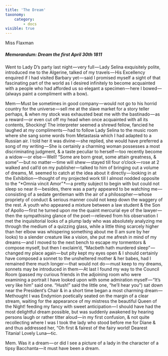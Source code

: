 ```yaml
---
title: 'The Dream'
taxonomy:
    category:
        - docs
visible: true
---
```


<div class="author">Miss Flaxman</div>

##### Memorandum: Dream the first April 30th 1811

Went to Lady D’s party last night — very full — Lady Selina exquisitely polite, introduced me to the Algerine, talked of my travels — His Excellency enquired if I had visited Barbary yet — said I promised myself a sight of that fascinating part of the world as I desired infinitely to become acquainted with a people who had afforded us so elegant a specimen — here I bowed — (always paint a compliment with a bow). 

Mem — Must be sometimes in good company — would not go to his horrid country for the universe — sell me at the slave market for a story teller perhaps, & when my stock was exhausted beat me with the bastinado — as a reward — or even cut off my head when once acquainted with all its contents, Shocking! The interpreter seemed a shrewd fellow, fancied he laughed at my compliments — had to follow Lady Selina to the music room where she sang some words from Metastasia which I had adapted to a Russian air. I told her it was divine — she replied, she would have preferred a song of my writing — She is certainly a charming woman possesses a most discriminating judgment, & a taste peculiar to herself — too recently become a widow — or else — Well! “Some are born great, some attain greatness, & some” — but no matter — time will shew — stayed till four o’clock — rose at 2 walked and call’d on my publisher — talked to him of bringing out a volume of dreams, M. seemed to catch at the idea about it directly — looking in at the Exhibition — thought of my projected work till I almost nodded opposite to the “*Omnia vincit Amor” *— a pretty subject to begin with but could not sleep so near it — besides, there was a party appeared to be watching me — consisting of a sedate gentleman with the air of a philosopher — whose propriety of conduct & serious manner could not keep down the waggery of the rest. A youth who appeared a mixture between a law student & the Son of Apollo — first he turned upon me the quaint mercurial eye of the lawyer — then the sympathising glance of the poet — relieved from his observation I met the inquisitorial looks of a plump lady who was absolutely analyzing me through the medium of a quizzing glass, while a little thing scarcely higher than her elbow was whispering something about me (I am sure by her looks) to a slender creature like a vision, she put me afresh in mind of my dreams — and I moved to the next bench to escape my tormentors & compose myself, but then I exclaim’d, “Macbeth hath murdered sleep” — changed my place again — but pity kept my eyes open & I should certainly have composed a sonnet to the unsheltered mother & her babes, had I remained there much longer — that would not do — must keep to my dreams, sonnets may be introduced in them — At last I found my way to the Council Room (passed my curious friends in the adjoining room who were examining a portrait I have looked upon with some admiration myself — “It’s very like him” said one. “Hush!” said the little one, “he’ll hear you”) sat down near the President’s Chair & in a short time began a most charming dream — Methought I was Endymion poetically seated on the margin of a clear stream, waiting for the appearance of my mistress the beautiful Queen of the Night! feeding my fancy with sweet anticipation — I should have had the most delightful dream possible, but was suddenly awakened by hearing persons laugh or rather titter aloud — in my first confusion, & not quite recollecting where I was I took the lady who stood before me for Diane & and thus addressed her, “Oh first & fairest of the fairy world! Dearest Titania! Lovely Luna—tic.

Mem. Was it a dream — or did I see a picture of a lady in the character of a tipsy Bacchanta — it must have been a dream.